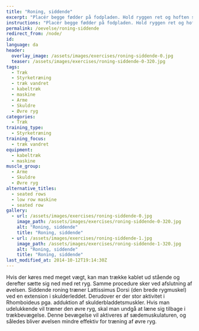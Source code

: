 ```yaml
---
title: "Roning, siddende"
excerpt: "Placér begge fødder på fodpladen. Hold ryggen ret og hoften statisk. Håndgrebet trækkes ind til kroppen. Tilbageførelsen sker bremsende og kontrolleret. "
instructions: "Placér begge fødder på fodpladen. Hold ryggen ret og hoften statisk. Håndgrebet trækkes ind til kroppen. Tilbageførelsen sker bremsende og kontrolleret. "
permalink: /oevelse/roning-siddende
redirect_from: /node/
id: 
language: da
header:
  overlay_image: /assets/images/exercises/roning-siddende-0.jpg
  teaser: /assets/images/exercises/roning-siddende-0-320.jpg
tags:
  - Træk
  - Styrketræning
  - træk vandret
  - kabeltræk
  - maskine
  - Arme
  - Skuldre
  - Øvre ryg
categories:
  - Træk
training_type: 
  - Styrketræning
training_focus: 
  - træk vandret
equipment:
  - kabeltræk
  - maskine
muscle_group:
  - Arme
  - Skuldre
  - Øvre ryg
alternative_titles:
  - seated rows
  - low row maskine
  - seated row
gallery:
  - url: /assets/images/exercises/roning-siddende-0.jpg
    image_path: /assets/images/exercises/roning-siddende-0-320.jpg
    alt: "Roning, siddende"
    title: "Roning, siddende"
  - url: /assets/images/exercises/roning-siddende-1.jpg
    image_path: /assets/images/exercises/roning-siddende-1-320.jpg
    alt: "Roning, siddende"
    title: "Roning, siddende"
last_modified_at: 2014-10-12T19:14:30Z
---
```


Hvis der køres med meget vægt, kan man trække kablet ud stående og derefter sætte sig ned med ret ryg. Samme procedure sker ved afslutning af øvelsen. Siddende roning træner Lattissimus Dorsi (den brede rygmuskel) ved en extension i skulderleddet. Derudover er der stor aktivitet i Rhomboideus pga. adduktion af skulderbladdetsmuskler. Hvis man udelukkende vil træner den øvre ryg, skal man undgå at læne sig tilbage i trækbevægelse. Denne bevægelse vil aktiveres af sædemuskulaturen, og således bliver øvelsen mindre effektiv for træning af øvre ryg.
